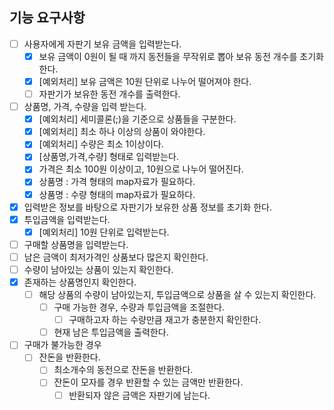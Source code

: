 ## 기능 요구사항
- [ ] 사용자에게 자판기 보유 금액을 입력받는다.
    - [x] 보유 금액이 0원이 될 때 까지 동전들을 무작위로 뽑아 보유 동전 개수를 초기화한다.
    - [x] [예외처리] 보유 금액은 10원 단위로 나누어 떨어져야 한다.
    - [ ] 자판기가 보유한 동전 개수를 출력한다.
- [ ] 상품명, 가격, 수량을 입력 받는다.
    - [x] [예외처리] 세미콜론(;)을 기준으로 상품들을 구분한다.
    - [x] [예외처리] 최소 하나 이상의 상품이 와야한다.
    - [x] [예외처리] 수량은 최소 1이상이다.
    - [x] [상품명,가격,수량] 형태로 입력받는다.
    - [x] 가격은 최소 100원 이상이고, 10원으로 나누어 떨어진다.
    - [x] 상품명 : 가격 형태의 map자료가 필요하다.
    - [x] 상품명 : 수량 형태의 map자료가 필요하다.
- [x] 입력받은 정보를 바탕으로 자판기가 보유한 상품 정보를 초기화 한다.
- [x] 투입금액을 입력받는다.
    - [x] [예외처리] 10원 단위로 입력받는다.
- [ ] 구매할 상품명을 입력받는다.
- [ ] 남은 금액이 최저가격인 상품보다 많은지 확인한다.
- [ ] 수량이 남아있는 상품이 있는지 확인한다.
- [x] 존재하는 상품명인지 확인한다.
  - [ ] 해당 상품의 수량이 남아있는지, 투입금액으로 상품을 살 수 있는지 확인한다.
    - [ ] 구매 가능한 경우, 수량과 투입금액을 조절한다.
      - [ ] 구매하고자 하는 수량만큼 재고가 충분한지 확인한다.
    - [ ] 현재 남은 투입금액을 출력한다.
- [ ] 구매가 불가능한 경우
    - [ ] 잔돈을 반환한다.
        - [ ] 최소개수의 동전으로 잔돈을 반환한다.
        - [ ] 잔돈이 모자를 경우 반환할 수 있는 금액만 반환한다.
            - [ ] 반환되자 않은 금액은 자판기에 남는다.
